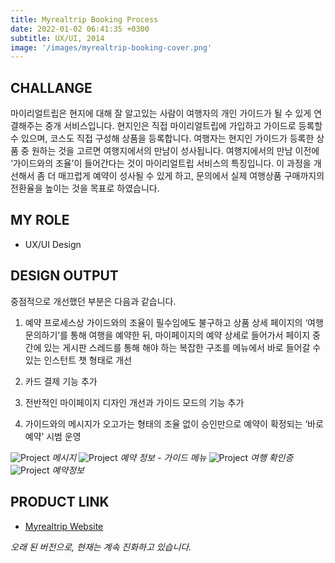 ```yaml
---
title: Myrealtrip Booking Process
date: 2022-01-02 06:41:35 +0300
subtitle: UX/UI, 2014
image: '/images/myrealtrip-booking-cover.png'
---
```


## CHALLANGE

마이리얼트립은 현지에 대해 잘 알고있는 사람이 여행자의 개인 가이드가 될 수 있게 연결해주는 중개 서비스입니다. 현지인은 직접 마이리얼트립에 가입하고 가이드로 등록할 수 있으며, 코스도 직접 구성해 상품을 등록합니다. 여행자는 현지인 가이드가 등록한 상품 중 원하는 것을 고르면 여행지에서의 만남이 성사됩니다. 여행지에서의 만남 이전에 ‘가이드와의 조율’이 들어간다는 것이 마이리얼트립 서비스의 특징입니다. 이 과정을 개선해서 좀 더 매끄럽게 예약이 성사될 수 있게 하고, 문의에서 실제 여행상품 구매까지의 전환율을 높이는 것을 목표로 하였습니다.

## MY ROLE

* UX/UI Design

## DESIGN OUTPUT

중점적으로 개선했던 부분은 다음과 같습니다.

1. 예약 프로세스상 가이드와의 조율이 필수임에도 불구하고 상품 상세 페이지의 ‘여행 문의하기’를 통해 여행을 예약한 뒤, 마이페이지의 예약 상세로 들어가서 페이지 중간에 있는 게시판 스레드를 통해 해야 하는 복잡한 구조를 메뉴에서 바로 들어갈 수 있는 인스턴트 챗 형태로 개선

2. 카드 결제 기능 추가

3. 전반적인 마이페이지 디자인 개선과 가이드 모드의 기능 추가

4. 가이드와의 메시지가 오고가는 형태의 조율 없이 승인만으로 예약이 확정되는 ‘바로예약’ 시범 운영


<img src="/images/mrtp-02.jpg" loading="lazy" alt="Project">
<em>메시지</em>
<img src="/images/mrtp-03.jpg" loading="lazy" alt="Project">
<em>예약 정보 - 가이드 메뉴</em>
<img src="/images/mrtp-04.jpg" loading="lazy" alt="Project">
<em>여행 확인증</em>
<img src="/images/mrtp-01.jpg" loading="lazy" alt="Project">
<em>예약정보</em>

## PRODUCT LINK

* <a href="http://myrealtrip.com/">Myrealtrip Website</a>

<em>오래 된 버전으로, 현재는 계속 진화하고 있습니다.</em>